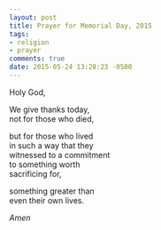 ```yaml
---
layout: post
title: Prayer for Memorial Day, 2015
tags: 
- religion
- prayer
comments: true
date: 2015-05-24 13:28:23 -0500
---
```


Holy God,

We give thanks today,  
not for those who died,

but for those who lived  
in such a way that they  
witnessed to a commitment  
to something worth  
sacrificing for,

something greater than  
even their own lives.

*Amen*
